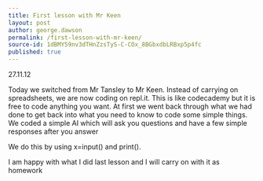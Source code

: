 ```yaml
---
title: First lesson with Mr Keen
layout: post
author: george.dawson
permalink: /first-lesson-with-mr-keen/
source-id: 1dBMY59nv3dTHnZzsTyS-C-COx_8BGbxdbLRBxp5p4fc
published: true
---
```

27.11.12

Today we switched from Mr Tansley to Mr Keen. Instead of carrying on spreadsheets, we are now coding on repl.it. This is like codecademy but it is free to code anything you want. At first we went back through what we had done to get back into what you need to know to code some simple things. We coded a simple AI which will ask you questions and have a few simple responses after you answer

We do this by using x=input() and print(). 

I am happy with what I did last lesson and I will carry on with it as homework

